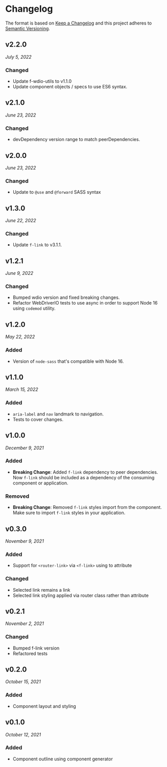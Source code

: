 # Changelog

The format is based on [Keep a Changelog](http://keepachangelog.com/en/1.0.0/)
and this project adheres to [Semantic Versioning](http://semver.org/spec/v2.0.0.html).

v2.2.0
------------------------------
*July 5, 2022*

### Changed
- Update f-wdio-utils to v1.1.0
- Update component objects / specs to use ES6 syntax.

v2.1.0
------------------------------
*June 23, 2022*

### Changed
- devDependency version range to match peerDependencies.

v2.0.0
-----------------------------
*June 23, 2022*

### Changed
- Update to `@use` and `@forward` SASS syntax


v1.3.0
------------------------------
*June 22, 2022*

### Changed
- Update `f-link` to v3.1.1.


v1.2.1
------------------------------
*June 9, 2022*

### Changed
- Bumped wdio version and fixed breaking changes.
- Refactor WebDriverIO tests to use async in order to support Node 16 using `codemod` utility.


v1.2.0
------------------------------
*May 22, 2022*

### Added
- Version of `node-sass` that's compatible with Node 16.


v1.1.0
------------------------------
*March 15, 2022*

### Added
- `aria-label` and `nav` landmark to navigation.
- Tests to cover changes.


v1.0.0
------------------------------
*December 9, 2021*

### Added
- **Breaking Change**: Added `f-link` dependency to peer dependencies. Now `f-link` should be included as a dependency of the consuming component or application.

### Removed
- **Breaking Change**: Removed `f-link` styles import from the component. Make sure to import `f-link` styles in your application.


v0.3.0
------------------------------
*November 9, 2021*

### Added
- Support for `<router-link>` via `<f-link>` using to attribute

### Changed
- Selected link remains a link
- Selected link styling applied via router class rather than attribute


v0.2.1
------------------------------
*November 2, 2021*

### Changed
- Bumped f-link version
- Refactored tests


v0.2.0
------------------------------
*October 15, 2021*

### Added
- Component layout and styling


v0.1.0
------------------------------
*October 12, 2021*

### Added
- Component outline using component generator
